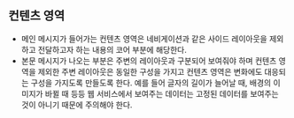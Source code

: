 ## 컨텐츠 영역
- 메인 메시지가 들어가는 컨텐츠 영역은 네비게이션과 같은 사이드 레이아웃을 제외하고 전달하고자 하는 내용의 코어 부분에 해당한다.
- 본문 메시지가 나오는 부분은 주변의 레이아웃과 구분되어 보여줘야 하며 컨텐츠 영역을 제외한 주변 레이아웃은 동일한 구성을 가지고 컨텐츠 영역은 변화에도 대응되는 구성을 가지도록 만들도록 한다. 예를 들어 글자의 길이가 늘어날 때, 배경의 이미지가 바뀔 때 등등 웹 서비스에서 보여주는 데이터는 고정된 데이터를 보여주는 것이 아니기 때문에 주의해야 한다.
